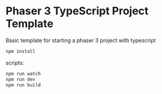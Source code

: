 # Phaser 3 TypeScript Project Template

Basic template for starting a phaser 3 project with typescript

```BASH
npm install
```

scripts:

```BASH
npm run watch
npm run dev
npm run build
```
